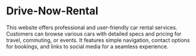 # Drive-Now-Rental
This website offers professional and user-friendly car rental services. Customers can browse various cars with detailed specs and pricing for travel, commuting, or events. It features simple navigation, contact options for bookings, and links to social media for a seamless experience.

